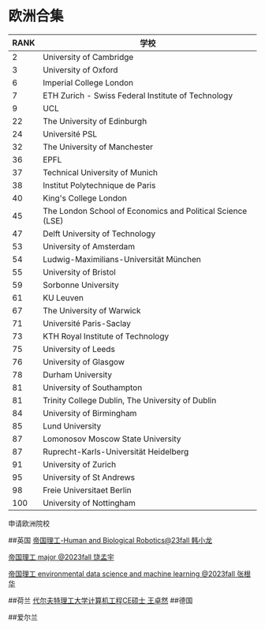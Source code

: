 # 欧洲合集

| RANK| 学校                                                       |
|-----|------------------------------------------------------------|
| 2   | University of Cambridge                                    |
| 3   | University of Oxford                                       |
| 6   | Imperial College London                                    |
| 7   | ETH Zurich - Swiss Federal Institute of Technology         |
| 9   | UCL                                                        |
| 22  | The University of Edinburgh                                |
| 24  | Université PSL                                             |
| 32  | The University of Manchester                               |
| 36  | EPFL                                                       |
| 37  | Technical University of Munich                             |
| 38  | Institut Polytechnique de Paris                            |
| 40  | King's College London                                      |
| 45  | The London School of Economics and Political Science (LSE) |
| 47  | Delft University of Technology                             |
| 53  | University of Amsterdam                                    |
| 54  | Ludwig-Maximilians-Universität München                     |
| 55  | University of Bristol                                      |
| 59  | Sorbonne University                                        |
| 61  | KU Leuven                                                  |
| 67  | The University of Warwick                                  |
| 71  | Université Paris-Saclay                                    |
| 73  | KTH Royal Institute of Technology                          |
| 75  | University of Leeds                                        |
| 76  | University of Glasgow                                      |
| 78  | Durham University                                          |
| 81  | University of Southampton                                  |
| 81  | Trinity College Dublin, The University of Dublin           |
| 84  | University of Birmingham                                   |
| 85  | Lund University                                            |
| 87  | Lomonosov Moscow State University                          |
| 87  | Ruprecht-Karls-Universität Heidelberg                      |
| 91  | University of Zurich                                       |
| 95  | University of St Andrews                                   |
| 98  | Freie Universitaet Berlin                                  |
| 100 | University of Nottingham                                   |

申请欧洲院校

##英国
[帝国理工-Human and Biological Robotics@23fall 韩小龙](https://fzu-fly.online/flying/eu/2023/%E6%A1%88%E4%BE%8B1/)

[帝国理工 major @2023fall 饶孟宇](https://fzu-fly.online/flying/eu/2023/%E6%A1%88%E4%BE%8B3/)

[帝国理工 environmental data science and machine learning @2023fall 张根华](https://fzu-fly.online/flying/eu/2023/%E6%A1%88%E4%BE%8B4/)

##荷兰
[代尔夫特理工大学计算机工程CE硕士 王卓然](https://fzu-fly.online/flying/eu/2023/%E6%A1%88%E4%BE%8B2/)
##德国

##爱尔兰